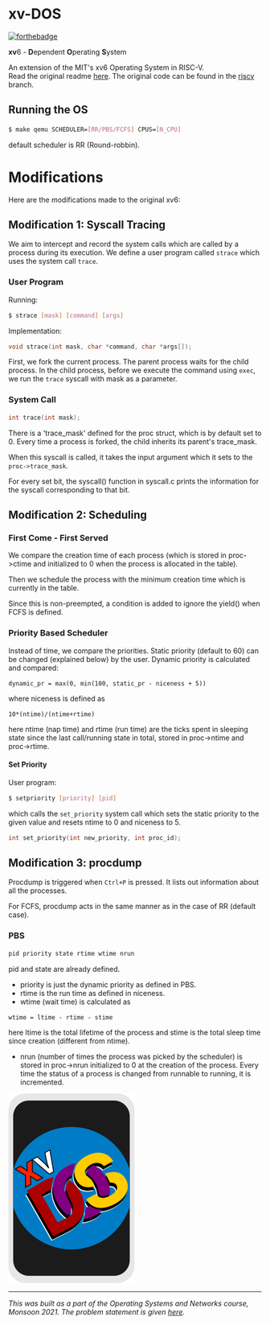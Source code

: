 # xv-DOS

[![forthebadge](https://forthebadge.com/images/badges/no-ragrets.svg)](https://forthebadge.com)

**xv**6 - **D**ependent **O**perating **S**ystem

An extension of the MIT's xv6 Operating System in RISC-V. \
Read the original readme [here](files/README). The original code can be found in the [riscv](https://github.com/codelixir/xv-DOS/tree/riscv) branch.

## Running the OS

```sh
$ make qemu SCHEDULER=[RR/PBS/FCFS] CPUS=[N_CPU]
```

default scheduler is RR (Round-robbin).

# Modifications

Here are the modifications made to the original xv6:

## Modification 1: Syscall Tracing

We aim to intercept and record the system calls which are called by a process during its execution. We define a user program called `strace` which uses the system call `trace`.

### User Program

Running:
```sh
$ strace [mask] [command] [args]
```

Implementation:
```c
void strace(int mask, char *command, char *args[]);
```

First, we fork the current process. The parent process waits for the child process. In the child process, before we execute the command using `exec`, we run the `trace` syscall with mask as a parameter.

### System Call

```c
int trace(int mask);
```

There is a 'trace_mask' defined for the proc struct, which is by default set to 0. Every time a process is forked, the child inherits its parent's trace_mask.

When this syscall is called, it takes the input argument which it sets to the `proc->trace_mask`.

For every set bit, the syscall() function in syscall.c prints the information for the syscall corresponding to that bit.

## Modification 2: Scheduling

### First Come - First Served

We compare the creation time of each process (which is stored in proc->ctime and initialized to 0 when the process is allocated in the table).

Then we schedule the process with the minimum creation time which is currently in the table.

Since this is non-preempted, a condition is added to ignore the yield() when FCFS is defined.

### Priority Based Scheduler

Instead of time, we compare the priorities. Static priority (default to 60) can be changed (explained below) by the user. Dynamic priority is calculated and compared:

```
dynamic_pr = max(0, min(100, static_pr - niceness + 5))
```

where niceness is defined as
```
10*(ntime)/(ntime+rtime)
```

here ntime (nap time) and rtime (run time) are the ticks spent in sleeping state since the last call/running state in total, stored in proc->ntime and proc->rtime.

#### Set Priority

User program:
```sh
$ setpriority [priority] [pid]
```

which calls the `set_priority` system call which sets the static priority to the given value and resets ntime to 0 and niceness to 5.

```c
int set_priority(int new_priority, int proc_id);
```

## Modification 3: procdump

Procdump is triggered when `Ctrl+P` is pressed. It lists out information about all the processes.

For FCFS, procdump acts in the same manner as in the case of RR (default case).

### PBS

```sh
pid priority state rtime wtime nrun
```

pid and state are already defined.

- priority is just the dynamic priority as defined in PBS.
- rtime is the run time as defined in niceness.
- wtime (wait time) is calculated as
```
wtime = ltime - rtime - stime
```
here ltime is the total lifetime of the process and stime is the total sleep time since creation (different from ntime).
- nrun (number of times the process was picked by the scheduler) is stored in proc->nrun initialized to 0 at the creation of the process. Every time the status of a process is changed from runnable to running, it is incremented.


![xv-DOS](files/card.png)

----

*This was built as a part of the Operating Systems and Networks course, Monsoon 2021. The problem statement is given [here](files/Assignment.pdf).*

